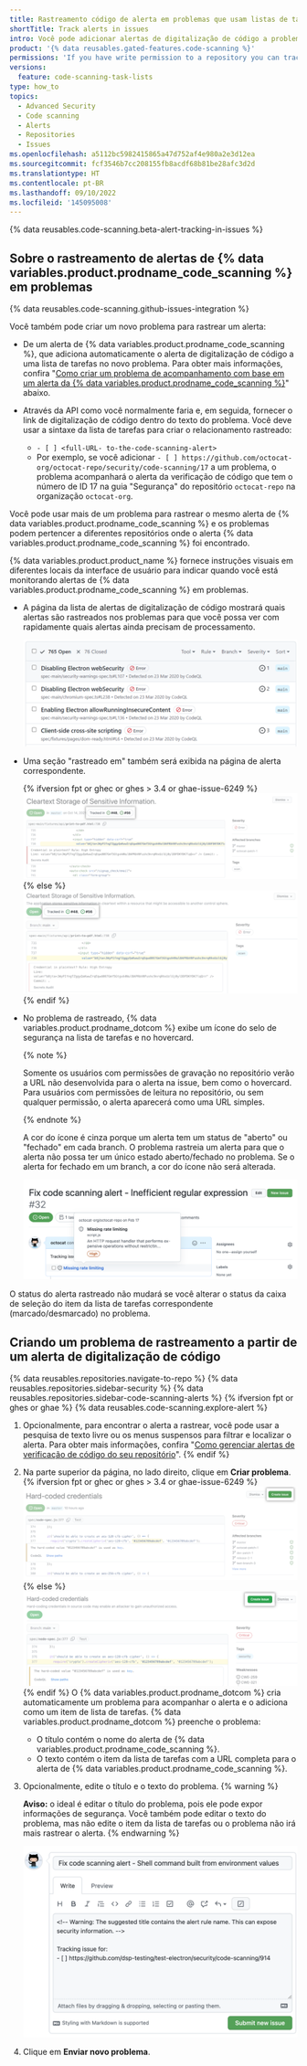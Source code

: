 ```yaml
---
title: Rastreamento código de alerta em problemas que usam listas de tarefas
shortTitle: Track alerts in issues
intro: Você pode adicionar alertas de digitalização de código a problemas usando a lista de tarefas. Isto facilita a criação de um plano de trabalho de desenvolvimento que inclui a fixação de alertas.
product: '{% data reusables.gated-features.code-scanning %}'
permissions: 'If you have write permission to a repository you can track {% data variables.product.prodname_code_scanning %} alerts in issues using task lists.'
versions:
  feature: code-scanning-task-lists
type: how_to
topics:
  - Advanced Security
  - Code scanning
  - Alerts
  - Repositories
  - Issues
ms.openlocfilehash: a5112bc5982415865a47d752af4e980a2e3d12ea
ms.sourcegitcommit: fcf3546b7cc208155fb8acdf68b81be28afc3d2d
ms.translationtype: HT
ms.contentlocale: pt-BR
ms.lasthandoff: 09/10/2022
ms.locfileid: '145095008'
---
```

{% data reusables.code-scanning.beta-alert-tracking-in-issues %}

## Sobre o rastreamento de alertas de {% data variables.product.prodname_code_scanning %} em problemas

{% data reusables.code-scanning.github-issues-integration %}

Você também pode criar um novo problema para rastrear um alerta:
- De um alerta de {% data variables.product.prodname_code_scanning %}, que adiciona automaticamente o alerta de digitalização de código a uma lista de tarefas no novo problema. Para obter mais informações, confira "[Como criar um problema de acompanhamento com base em um alerta da {% data variables.product.prodname_code_scanning %}](#creating-a-tracking-issue-from-a-code-scanning-alert)" abaixo.

- Através da API como você normalmente faria e, em seguida, fornecer o link de digitalização de código dentro do texto do problema. Você deve usar a sintaxe da lista de tarefas para criar o relacionamento rastreado: 
   - `- [ ] <full-URL- to-the-code-scanning-alert>`
   - Por exemplo, se você adicionar `- [ ] https://github.com/octocat-org/octocat-repo/security/code-scanning/17` a um problema, o problema acompanhará o alerta da verificação de código que tem o número de ID 17 na guia "Segurança" do repositório `octocat-repo` na organização `octocat-org`.

Você pode usar mais de um problema para rastrear o mesmo alerta de {% data variables.product.prodname_code_scanning %} e os problemas podem pertencer a diferentes repositórios onde o alerta {% data variables.product.prodname_code_scanning %} foi encontrado.


{% data variables.product.product_name %} fornece instruções visuais em diferentes locais da interface de usuário para indicar quando você está monitorando alertas de {% data variables.product.prodname_code_scanning %} em problemas.

- A página da lista de alertas de digitalização de código mostrará quais alertas são rastreados nos problemas para que você possa ver com rapidamente quais alertas ainda precisam de processamento.

  ![Dispositivo de rastreamento na página de alerta de digitalização do código](/assets/images/help/repository/code-scanning-alert-list-tracked-issues.png)

- Uma seção "rastreado em" também será exibida na página de alerta correspondente. 

  {% ifversion fpt or ghec or ghes > 3.4 or ghae-issue-6249 %} ![Acompanhado na seção na página de alerta da verificação de código](/assets/images/help/repository/code-scanning-alert-tracked-in-pill.png) {% else %} ![Acompanhado na seção na página de alerta da verificação de código](/assets/images/enterprise/3.4/repository/code-scanning-alert-tracked-in-pill.png) {% endif %}

- No problema de rastreado, {% data variables.product.prodname_dotcom %} exibe um ícone do selo de segurança na lista de tarefas e no hovercard. 
  
  {% note %}

  Somente os usuários com permissões de gravação no repositório verão a URL não desenvolvida para o alerta na issue, bem como o hovercard. Para usuários com permissões de leitura no repositório, ou sem qualquer permissão, o alerta aparecerá como uma URL simples.

  {% endnote %}
  
  A cor do ícone é cinza porque um alerta tem um status de "aberto" ou "fechado" em cada branch. O problema rastreia um alerta para que o alerta não possa ter um único estado aberto/fechado no problema. Se o alerta for fechado em um branch, a cor do ícone não será alterada.

  ![Hovercard no problema rastreado](/assets/images/help/repository/code-scanning-tracking-issue-hovercard.png)

O status do alerta rastreado não mudará se você alterar o status da caixa de seleção do item da lista de tarefas correspondente (marcado/desmarcado) no problema.

## Criando um problema de rastreamento a partir de um alerta de digitalização de código

{% data reusables.repositories.navigate-to-repo %} {% data reusables.repositories.sidebar-security %} {% data reusables.repositories.sidebar-code-scanning-alerts %} {% ifversion fpt or ghes or ghae %} {% data reusables.code-scanning.explore-alert %}
1. Opcionalmente, para encontrar o alerta a rastrear, você pode usar a pesquisa de texto livre ou os menus suspensos para filtrar e localizar o alerta. Para obter mais informações, confira "[Como gerenciar alertas de verificação de código do seu repositório](/code-security/code-scanning/automatically-scanning-your-code-for-vulnerabilities-and-errors/managing-code-scanning-alerts-for-your-repository#filtering-code-scanning-alerts)".
{% endif %}
1. Na parte superior da página, no lado direito, clique em **Criar problema**. 
   {% ifversion fpt or ghec or ghes > 3.4 or ghae-issue-6249 %} ![Criar um problema de acompanhamento para o alerta da verificação de código](/assets/images/help/repository/code-scanning-create-issue-for-alert.png) {% else %} ![Criar um problema de acompanhamento para o alerta da verificação de código](/assets/images/enterprise/3.4/repository/code-scanning-create-issue-for-alert.png) {% endif %} O {% data variables.product.prodname_dotcom %} cria automaticamente um problema para acompanhar o alerta e o adiciona como um item de lista de tarefas.
   {% data variables.product.prodname_dotcom %} preenche o problema:
   - O título contém o nome do alerta de {% data variables.product.prodname_code_scanning %}.
   - O texto contém o item da lista de tarefas com a URL completa para o alerta de {% data variables.product.prodname_code_scanning %}. 
2. Opcionalmente, edite o título e o texto do problema.
   {% warning %}

    **Aviso:** o ideal é editar o título do problema, pois ele pode expor informações de segurança. Você também pode editar o texto do problema, mas não edite o item da lista de tarefas ou o problema não irá mais rastrear o alerta.
   {% endwarning %}

   ![Novo problema de rastreamento para o alerta de digitalização de código](/assets/images/help/repository/code-scanning-new-tracking-issue.png)
3. Clique em **Enviar novo problema**.
